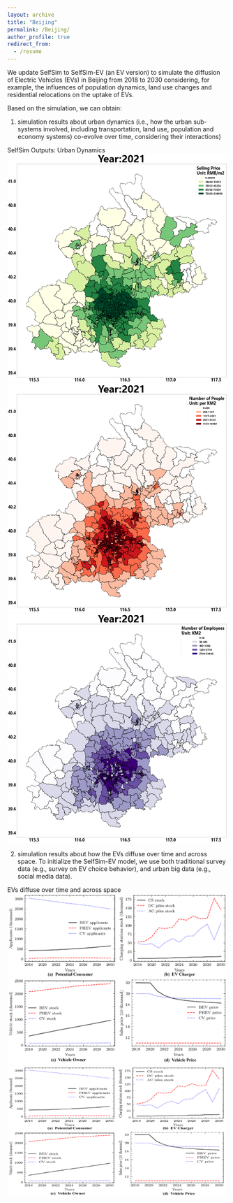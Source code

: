 ```yaml
---
layout: archive
title: "Beijing"
permalink: /Beijing/
author_profile: true
redirect_from:
  - /resume
---
```


We update SelfSim to SelfSim-EV (an EV version) to simulate the diffusion of Electric Vehicles (EVs) in Beijing from 2018 to 2030 considering, for example, the influences of population dynamics, land use changes and residential relocations on the uptake of EVs. 

Based on the simulation, we can obtain:

1) simulation results about urban dynamics (i.e., how the urban sub-systems involved, including transportation, land use, population and economy systems) co-evolve over time, considering their interactions)

SelfSim Outputs: Urban Dynamics
![HousingPriceyear](/images/HousingPriceyear.gif)
![peopleyear](/images/peopleyear.gif)
![employeesyear](/images/employeesyear.gif)

2) simulation results about how the EVs diffuse over time and across space. To initialize the SelfSim-EV model, we use both traditional survey data (e.g., survey on EV choice behavior), and urban big data (e.g., social media data). 

EVs diffuse over time and across space
![price](/images/price.png)
<img src="/images/price.png" width="500" height="300">
